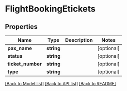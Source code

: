 # FlightBookingEtickets

## Properties
Name | Type | Description | Notes
------------ | ------------- | ------------- | -------------
**pax_name** | **string** |  | [optional] 
**status** | **string** |  | [optional] 
**ticket_number** | **string** |  | [optional] 
**type** | **string** |  | [optional] 

[[Back to Model list]](../../README.md#documentation-for-models) [[Back to API list]](../../README.md#documentation-for-api-endpoints) [[Back to README]](../../README.md)

